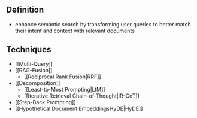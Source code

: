 ## Definition

- enhance semantic search by transforming user queries to better match their intent and context with relevant documents

## Techniques

- [[Multi-Query]]
- [[RAG-Fusion]]
	- [[Reciprocal Rank Fusion|RRF]]
- [[Decomposition]]
	- [[Least-to-Most Prompting|LtM]]
	- [[Iterative Retrieval Chain-of-Thought|IR-CoT]]
- [[Step-Back Prompting]]
- [[Hypothetical Document EmbeddingsHyDE|HyDE]]
